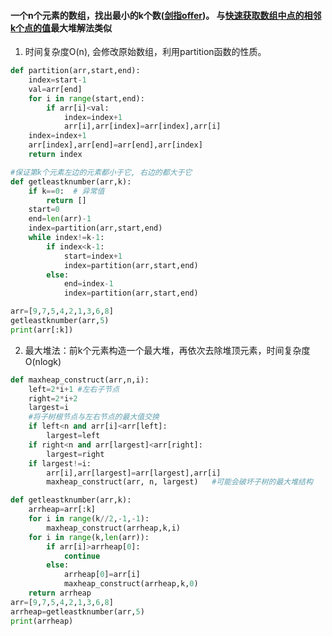#### 一个n个元素的数组，找出最小的k个数([剑指offer](https://leetcode-cn.com/problems/zui-xiao-de-kge-shu-lcof/))。 与[快速获取数组中点的相邻k个点的值](https://github.com/WenwenTong/coding_algorithm/blob/master/数据结构/数组和字符串/快速获取数组中点的相邻k个点的值.md)最大堆解法类似
1. 时间复杂度O(n), 会修改原始数组，利用partition函数的性质。
```python
def partition(arr,start,end): 
    index=start-1
    val=arr[end]
    for i in range(start,end):
        if arr[i]<val:
            index=index+1
            arr[i],arr[index]=arr[index],arr[i]
    index=index+1
    arr[index],arr[end]=arr[end],arr[index]
    return index

#保证第k个元素左边的元素都小于它, 右边的都大于它
def getleastknumber(arr,k):
    if k==0:  # 异常值
        return []
    start=0
    end=len(arr)-1
    index=partition(arr,start,end)
    while index!=k-1:
        if index<k-1:
            start=index+1
            index=partition(arr,start,end)
        else:
            end=index-1
            index=partition(arr,start,end)

arr=[9,7,5,4,2,1,3,6,8]
getleastknumber(arr,5)
print(arr[:k])
```
2. 最大堆法：前k个元素构造一个最大堆，再依次去除堆顶元素，时间复杂度O(nlogk)
```python
def maxheap_construct(arr,n,i):
    left=2*i+1 #左右子节点
    right=2*i+2
    largest=i
    #将子树根节点与左右节点的最大值交换
    if left<n and arr[i]<arr[left]:
        largest=left
    if right<n and arr[largest]<arr[right]:
        largest=right
    if largest!=i:
        arr[i],arr[largest]=arr[largest],arr[i]
        maxheap_construct(arr, n, largest)   #可能会破坏子树的最大堆结构

def getleastknumber(arr,k):
    arrheap=arr[:k]
    for i in range(k//2,-1,-1):
        maxheap_construct(arrheap,k,i)
    for i in range(k,len(arr)):
        if arr[i]>arrheap[0]:
            continue
        else:
            arrheap[0]=arr[i]
            maxheap_construct(arrheap,k,0)
    return arrheap
arr=[9,7,5,4,2,1,3,6,8]
arrheap=getleastknumber(arr,5)
print(arrheap)
```
